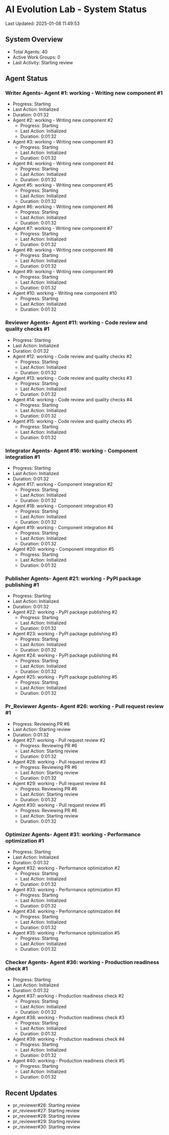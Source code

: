 # AI Evolution Lab - System Status
Last Updated: 2025-01-08 11:49:53

## System Overview
- Total Agents: 40
- Active Work Groups: 0
- Last Activity: Starting review

## Agent Status

### Writer Agents- Agent #1: working - Writing new component #1
  - Progress: Starting
  - Last Action: Initialized
  - Duration: 0:01:32
- Agent #2: working - Writing new component #2
  - Progress: Starting
  - Last Action: Initialized
  - Duration: 0:01:32
- Agent #3: working - Writing new component #3
  - Progress: Starting
  - Last Action: Initialized
  - Duration: 0:01:32
- Agent #4: working - Writing new component #4
  - Progress: Starting
  - Last Action: Initialized
  - Duration: 0:01:32
- Agent #5: working - Writing new component #5
  - Progress: Starting
  - Last Action: Initialized
  - Duration: 0:01:32
- Agent #6: working - Writing new component #6
  - Progress: Starting
  - Last Action: Initialized
  - Duration: 0:01:32
- Agent #7: working - Writing new component #7
  - Progress: Starting
  - Last Action: Initialized
  - Duration: 0:01:32
- Agent #8: working - Writing new component #8
  - Progress: Starting
  - Last Action: Initialized
  - Duration: 0:01:32
- Agent #9: working - Writing new component #9
  - Progress: Starting
  - Last Action: Initialized
  - Duration: 0:01:32
- Agent #10: working - Writing new component #10
  - Progress: Starting
  - Last Action: Initialized
  - Duration: 0:01:32

### Reviewer Agents- Agent #11: working - Code review and quality checks #1
  - Progress: Starting
  - Last Action: Initialized
  - Duration: 0:01:32
- Agent #12: working - Code review and quality checks #2
  - Progress: Starting
  - Last Action: Initialized
  - Duration: 0:01:32
- Agent #13: working - Code review and quality checks #3
  - Progress: Starting
  - Last Action: Initialized
  - Duration: 0:01:32
- Agent #14: working - Code review and quality checks #4
  - Progress: Starting
  - Last Action: Initialized
  - Duration: 0:01:32
- Agent #15: working - Code review and quality checks #5
  - Progress: Starting
  - Last Action: Initialized
  - Duration: 0:01:32

### Integrator Agents- Agent #16: working - Component integration #1
  - Progress: Starting
  - Last Action: Initialized
  - Duration: 0:01:32
- Agent #17: working - Component integration #2
  - Progress: Starting
  - Last Action: Initialized
  - Duration: 0:01:32
- Agent #18: working - Component integration #3
  - Progress: Starting
  - Last Action: Initialized
  - Duration: 0:01:32
- Agent #19: working - Component integration #4
  - Progress: Starting
  - Last Action: Initialized
  - Duration: 0:01:32
- Agent #20: working - Component integration #5
  - Progress: Starting
  - Last Action: Initialized
  - Duration: 0:01:32

### Publisher Agents- Agent #21: working - PyPI package publishing #1
  - Progress: Starting
  - Last Action: Initialized
  - Duration: 0:01:32
- Agent #22: working - PyPI package publishing #2
  - Progress: Starting
  - Last Action: Initialized
  - Duration: 0:01:32
- Agent #23: working - PyPI package publishing #3
  - Progress: Starting
  - Last Action: Initialized
  - Duration: 0:01:32
- Agent #24: working - PyPI package publishing #4
  - Progress: Starting
  - Last Action: Initialized
  - Duration: 0:01:32
- Agent #25: working - PyPI package publishing #5
  - Progress: Starting
  - Last Action: Initialized
  - Duration: 0:01:32

### Pr_Reviewer Agents- Agent #26: working - Pull request review #1
  - Progress: Reviewing PR #6
  - Last Action: Starting review
  - Duration: 0:01:32
- Agent #27: working - Pull request review #2
  - Progress: Reviewing PR #6
  - Last Action: Starting review
  - Duration: 0:01:32
- Agent #28: working - Pull request review #3
  - Progress: Reviewing PR #6
  - Last Action: Starting review
  - Duration: 0:01:32
- Agent #29: working - Pull request review #4
  - Progress: Reviewing PR #6
  - Last Action: Starting review
  - Duration: 0:01:32
- Agent #30: working - Pull request review #5
  - Progress: Reviewing PR #6
  - Last Action: Starting review
  - Duration: 0:01:32

### Optimizer Agents- Agent #31: working - Performance optimization #1
  - Progress: Starting
  - Last Action: Initialized
  - Duration: 0:01:32
- Agent #32: working - Performance optimization #2
  - Progress: Starting
  - Last Action: Initialized
  - Duration: 0:01:32
- Agent #33: working - Performance optimization #3
  - Progress: Starting
  - Last Action: Initialized
  - Duration: 0:01:32
- Agent #34: working - Performance optimization #4
  - Progress: Starting
  - Last Action: Initialized
  - Duration: 0:01:32
- Agent #35: working - Performance optimization #5
  - Progress: Starting
  - Last Action: Initialized
  - Duration: 0:01:32

### Checker Agents- Agent #36: working - Production readiness check #1
  - Progress: Starting
  - Last Action: Initialized
  - Duration: 0:01:32
- Agent #37: working - Production readiness check #2
  - Progress: Starting
  - Last Action: Initialized
  - Duration: 0:01:32
- Agent #38: working - Production readiness check #3
  - Progress: Starting
  - Last Action: Initialized
  - Duration: 0:01:32
- Agent #39: working - Production readiness check #4
  - Progress: Starting
  - Last Action: Initialized
  - Duration: 0:01:32
- Agent #40: working - Production readiness check #5
  - Progress: Starting
  - Last Action: Initialized
  - Duration: 0:01:32


## Recent Updates
- pr_reviewer#26: Starting review
- pr_reviewer#27: Starting review
- pr_reviewer#28: Starting review
- pr_reviewer#29: Starting review
- pr_reviewer#30: Starting review
